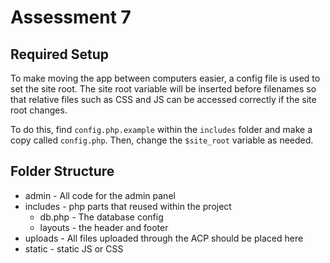 # Assessment 7

## Required Setup

To make moving the app between computers easier, a config file is used to set the site root. The site root variable will be inserted before filenames so that relative files such as CSS and JS can be accessed correctly if the site root changes.

To do this, find `config.php.example` within the `includes` folder and make a copy called `config.php`. Then, change the `$site_root` variable as needed.

## Folder Structure

- admin - All code for the admin panel
- includes - php parts that reused within the project
  - db.php - The database config
  - layouts - the header and footer
- uploads - All files uploaded through the ACP should be placed here
- static - static JS or CSS
